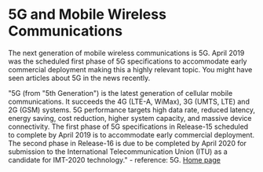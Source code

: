 # 5G and Mobile Wireless Communications
The next generation of mobile wireless communications is 5G. April 2019 was the scheduled first phase of 5G specifications to accommodate early commercial deployment making this a highly relevant topic. You might have seen articles about 5G in the news recently.

"5G (from "5th Generation") is the latest generation of cellular mobile communications. It succeeds the 4G (LTE-A, WiMax), 3G (UMTS, LTE) and 2G (GSM) systems. 5G performance targets high data rate, reduced latency, energy saving, cost reduction, higher system capacity, and massive device connectivity. The first phase of 5G specifications in Release-15 scheduled to complete by April 2019 is to accommodate early commercial deployment. The second phase in Release-16 is due to be completed by April 2020 for submission to the International Telecommunication Union (ITU) as a candidate for IMT-2020 technology." - reference: 5G.
[Home page](README.md)
